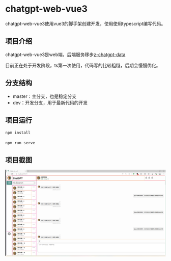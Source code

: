 # chatgpt-web-vue3

chatgpt-web-vue3使用vue3的脚手架创建开发，使用使用typescript编写代码。

## 项目介绍

chatgpt-web-vue3是web端，后端服务移步[z-chatgpt-data](https://gitee.com/zhangzhongzhen/z-chatgpt-data)

目前正在处于开发阶段，ts第一次使用，代码写的比较粗糙，后期会慢慢优化。

## 分支结构
- master：主分支，也是稳定分支
-  dev：开发分支，用于最新代码的开发


## 项目运行
```
npm install

npm run serve
```
## 项目截图

![image](src/assets/images/dev_1.0.png)